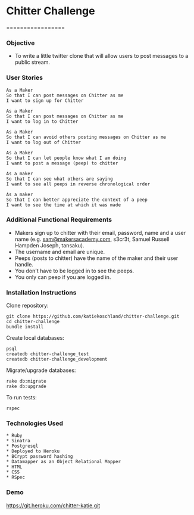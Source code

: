 # Chitter Challenge
=================

### Objective

* To write a little twitter clone that will allow users to post messages to a public stream.

### User Stories

````
As a Maker
So that I can post messages on Chitter as me
I want to sign up for Chitter

As a Maker
So that I can post messages on Chitter as me
I want to log in to Chitter

As a Maker
So that I can avoid others posting messages on Chitter as me
I want to log out of Chitter

As a Maker
So that I can let people know what I am doing  
I want to post a message (peep) to chitter

As a maker
So that I can see what others are saying  
I want to see all peeps in reverse chronological order

As a maker
So that I can better appreciate the context of a peep
I want to see the time at which it was made

````
### Additional Functional Requirements

* Makers sign up to chitter with their email, password, name and a user name (e.g. sam@makersacademy.com, s3cr3t, Samuel Russell Hampden Joseph, tansaku).
* The username and email are unique.
* Peeps (posts to chitter) have the name of the maker and their user handle.
* You don't have to be logged in to see the peeps.
* You only can peep if you are logged in.


### Installation Instructions

Clone repository:

````
git clone https://github.com/katiekoschland/chitter-challenge.git
cd chitter-challenge
bundle install
````

Create local databases:

````
psql
createdb chitter-challenge_test
createdb chitter-challenge_development
````
Migrate/upgrade databases:

````
rake db:migrate
rake db:upgrade
````
To run tests:

````
rspec
````

### Technologies Used
````
* Ruby
* Sinatra
* Postgresql
* Deployed to Heroku
* BCrypt password hashing
* Datamapper as an Object Relational Mapper
* HTML
* CSS
* RSpec
````

### Demo

https://git.heroku.com/chitter-katie.git
